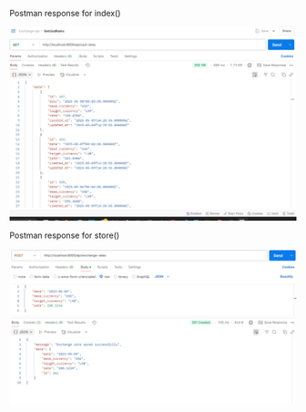 Postman response for index()

![alt text](image.png)



Postman response for store() 

![alt text](image-1.png)